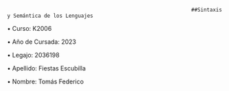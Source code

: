 

                                                                ##Sintaxis y Semántica de los Lenguajes
                                                                
• Curso: K2006

• Año de Cursada: 2023

• Legajo: 2036198

• Apellido: Fiestas Escubilla 

• Nombre: Tomás Federico
